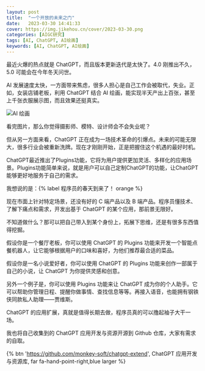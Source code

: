 ```yaml
---
layout: post
title:  "一个开放的未来之门"
date:   2023-03-30 14:41:33
cover: https://img.jikehou.cn/cover/2023-03-30.png
categories: [AIGC研究]
tags: [AI, ChatGPT, AI绘画]
keywords: [AI, ChatGPT, AI绘画]
---
```


最近火爆的热点就是 ChatGPT，而且版本更新迭代是太快了。4.0 刚推出不久，5.0 可能会在今年冬天问世。

AI 发展速度太快，一方面带来焦虑，很多人担心是自己工作会被取代，失业。正如，女装店铺老板，利用 ChatGPT 结合 AI 绘画，能实现半天产出上百张，甚至上千张衣服展示图，而且效果还挺真实。

![AI 绘画](https://img.jikehou.cn/img/170_1.jpg)

看完图片，那么你觉得摄影师、模特、设计师会不会失业呢？

但从另一方面来看，ChatGPT 正在成为一场技术革命的引爆点。未来的可能无限大，很多行业会被重新洗牌。现在才刚刚开始，正是把握住这个机遇的最好时机。

ChatGPT最近推出了Plugins功能，它将为用户提供更加灵活、多样化的应用场景。Plugins功能简单来说，就是用户可以自己定制ChatGPT的功能，让ChatGPT能够更好地服务于自己的需求。

我想说的是：{% label 程序员的春天到来了！ orange %}


现在市面上针对特定场景，还没有好的 C 端产品以及 B 端产品。程序员懂技术、了解下痛点和需求，开发出基于 ChatGPT 的某个应用，那前景无限好。

不知道做什么？那可以把自己带入到某个身份上，拓展下思维，还是有很多东西值得挖掘。

假设你是一个餐厅老板，你可以使用 ChatGPT 的 Plugins 功能来开发一个智能点餐机器人，让它能够根据用户的口味和喜好，为他们推荐最合适的菜品。

假设你是一名小说爱好者，你可以使用 ChatGPT 的 Plugins 功能来创作一部属于自己的小说，让 ChatGPT 为你提供灵感和创意。

另外一个例子是，你可以使用 Plugins 功能来让 ChatGPT 成为你的个人助手。它可以帮助你管理日程、提醒你做事情、查找信息等等。再接入语音，也能拥有钢铁侠同款私人助理——贾维斯。

ChatGPT 的应用扩展，真就是值得长期去做，程序员真的可以撸起袖子大干一场。

我也将自己收集到的 ChatGPT 应用开发与资源开源到 Github 仓库，大家有需求的自取。


{% btn 'https://github.com/monkey-soft/chatgpt-extend', ChatGPT 应用开发与资源库, far fa-hand-point-right,blue larger %}
